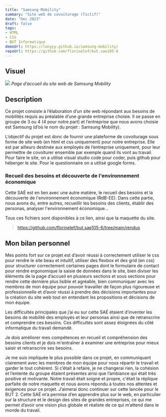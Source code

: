```yaml
---
title: "Samsung Mobility"
summary: "Site web de covoiturage (fictif)"
date: "Dec 2023"
draft: false
tags:
- HTML
- CSS
- BUT Informatique
demoUrl: https://lonyyy.github.io/samsung-mobility/
repoUrl: https://github.com/florinelef/but.sae105-6
---
```

## Visuel

![](/screen_samsung_mobility.png)
*Page d’accueil du site web de Samsung Mobility*

## Description
Ce projet consiste à l’élaboration d’un site web répondant aux besoins de mobilités requis au préalable d’une grande entreprise choisie. Il se passe en groupe de 3 ou 4 (4 pour notre part) et l’entreprise que nous avons choisie est Samsung (d’où le nom du projet : Samsung Mobility).

L’objectif du projet est donc de fournir une plateforme de covoiturage sous forme de site web (en html et css uniquement) pour notre entreprise. Elle est par ailleurs destinée aux employés de l’entreprise uniquement, pour leur permettre de covoiturer ensemble par exemple quand ils vont au travail. Pour faire le site, on a utilisé visual studio code pour coder, puis github pour héberger le site. Pour le questionnaire on a utilisé google forms.

### Recueil des besoins et découverte de l'environnement économique
Cette SAÉ est en lien avec une autre matière, le recueil des besoins et la découverte de l'environnement économique (RdB-EE). 
Dans cette partie, nous avons du, entre autres, recueillir les besoins des clients, établir des personas, analyser l'environnement économique...

Tous ces fichiers sont disponibles à ce lien, ainsi que la maquette du site.

> https://github.com/florinelef/but.sae105-6/tree/main/rendus

## Mon bilan personnel
Mes points fort sur ce projet est d’avoir réussi à correctement utiliser le css pour rendre le site beau et intuitif, utiliser des flexbox et des grid (en css) pour structurer correctement certaines pages dont le formulaire de contact pour rendre ergonomique la saisie de données dans le site, bien diviser les éléments de la page d’accueil en plusieurs sections et sous sections pour rendre cette dernière plus lisible et agréable, bien communiquer avec les membres de mon équipe pour pouvoir travailler de façon plus rigoureuse et professionnelle et d’avoir réussi à prendre des décisions importantes pour la création du site web tout en entendant les propositions et décisions de mon équipe.

Les difficultés principales que j’ai eu sur cette SAÉ étaient d’inventer les besoins de mobilité des employés et leur personas ainsi que de retranscrire et comprendre ces besoins. Ces difficultés sont assez éloignées du côté informatique du travail demandé.

Je dois améliorer mes compétences en recueil et compréhension des besoins clients et je dois m'entraîner à examiner une entreprise pour mieux saisir et retranscrire ses besoins.

Je me suis impliquée le plus possible dans ce projet, en communiquant clairement avec les membres de mon équipe pour nous répartir le travail et garder le tout cohérent. Si c’était à refaire, je ne changerai rien, la cohésion et l’entente du groupe étaient présentes ainsi que l’ambiance qui était très positive et motivante. Notre travail était soigné et propre, c'était la réplique parfaite de notre maquette et nous avons répondu à toutes nos attentes et exigences pour ce projet. J’aimerai donc continuer sur cette lancée pour le BUT 2.
Cette SAÉ m’a permise d’en apprendre plus sur le web, en particulier sur la structure et le design des sites de grandes entreprises, ce qui me permet d’avoir une vision plus globale et réaliste de ce qui m’attend dans le monde du travail.